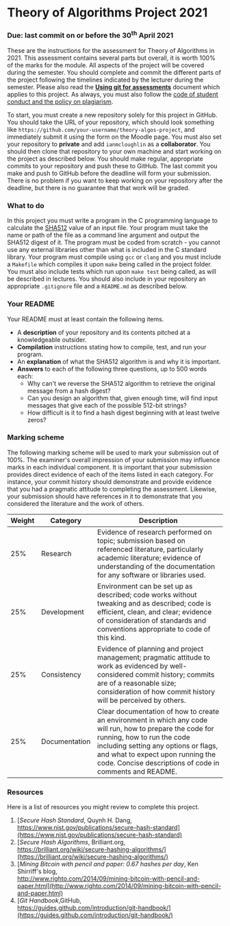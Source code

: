 # Theory of Algorithms Project 2021

### Due: last commit on or before the 30<sup>th</sup> April 2021


These are the instructions for the assessment for Theory of Algorithms in 2021.
This assessment contains several parts but overall, it is worth 100% of the marks for the module.
All aspects of the project will be covered during the semester.
You should complete and commit the different parts of the project following the timelines indicated by the lecturer during the semester.
Please also read the **[Using git for assessments](https://github.com/ianmcloughlin/using-git-for-assessments/raw/master/using-git-for-assessments.pdf)** document which applies to this project.
As always, you must also follow the [code of student conduct and the policy on plagiarism](https://www.gmit.ie/general/quality-assurance-framework).

To start, you must create a new repository solely for this project in GitHub.
You should take the URL of your repository, which should look something like `https://github.com/your-username/theory-algos-project`, and immediately submit it using the form on the Moodle page.
You must also set your repository to **private** and add `ianmcloughlin` as a **collaborator**.
You should then clone that repository to your own machine and start working on the project as described below.
You should make regular, appropriate commits to your repository and push these to GitHub.
The last commit you make and push to GitHub before the deadline will form your submission.
There is no problem if you want to keep working on your repository after the deadline, but there is no guarantee that that work will be graded.

### What to do

In this project you must write a program in the C programming language to calculate the [SHA512](https://www.nist.gov/publications/secure-hash-standard) value of an input file.
Your program must take the name or path of the file as a command line argument and output the SHA512 digest of it.
The program must be coded from scratch - you cannot use any external libraries other than what is included in the C standard library.
Your program must compile using `gcc` or `clang` and you must include a `Makefile` which compiles it upon `make` being called in the project folder.
You must also include tests which run upon `make test` being called, as will be described in lectures.
You should also include in your repository an appropriate `.gitignore` file and a `README.md` as described below.

### Your README
Your README must at least contain the following items.

- A **description** of your repository and its contents pitched at a knowledgeable outsider.
- **Compilation** instructions stating how to compile, test, and run your program.
- An **explanation** of what the SHA512 algorithm is and why it is important.
- **Answers** to each of the following three questions, up to 500 words each:
    - Why can't we reverse the SHA512 algorithm to retrieve the original message from a hash digest?
    - Can you design an algorithm that, given enough time, will find input messages that give each of the possible 512-bit strings?
    - How difficult is it to find a hash digest beginning with at least twelve zeros?
    


### Marking scheme

The following marking scheme will be used to mark your submission out of 100%.
The examiner's overall impression of your submission may influence marks in each individual component.
It is important that your submission provides direct evidence of each of the items listed in each category.
For instance, your commit history should demonstrate and provide evidence that you had a pragmatic attitude to completing the assessment.
Likewise, your submission should have references in it to demonstrate that you considered the literature and the work of others.
  

| Weight | Category | Description |
|---|---|---|
|25% | Research | Evidence of research performed on topic; submission based on referenced literature, particularly academic literature; evidence of understanding of the documentation for any software or libraries used. |
|25% | Development | Environment can be set up as described; code works without tweaking and as described; code is efficient, clean, and clear; evidence of consideration of standards and conventions appropriate to code of this kind. |
|25% | Consistency | Evidence of planning and project management; pragmatic attitude to work as evidenced by well-considered commit history; commits are of a reasonable size; consideration of how commit history will be perceived by others. |
|25% | Documentation | Clear documentation of how to create an environment in which any code will run, how to prepare the code for running, how to run the code including setting any options or flags, and what to expect upon running the code. Concise descriptions of code in comments and README. |


### Resources

Here is a list of resources you might review to complete this project.

1. [*Secure Hash Standard*, Quynh H. Dang,<br> https://www.nist.gov/publications/secure-hash-standard](https://www.nist.gov/publications/secure-hash-standard)
2. [*Secure Hash Algorithms*, Brilliant.org,<br> https://brilliant.org/wiki/secure-hashing-algorithms/](https://brilliant.org/wiki/secure-hashing-algorithms/)
3. [*Mining Bitcoin with pencil and paper: 0.67 hashes per day*, Ken Shirriff's blog,<br>http://www.righto.com/2014/09/mining-bitcoin-with-pencil-and-paper.html](http://www.righto.com/2014/09/mining-bitcoin-with-pencil-and-paper.html)
4. [*Git Handbook*,GitHub,<br>https://guides.github.com/introduction/git-handbook/](https://guides.github.com/introduction/git-handbook/)
